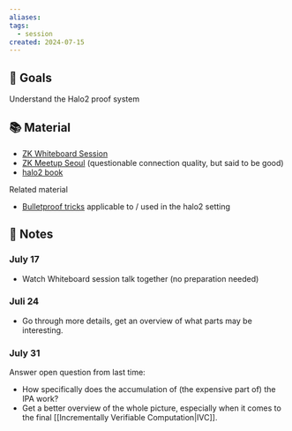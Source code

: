 ```yaml
---
aliases: 
tags:
  - session
created: 2024-07-15
---
```

## 🎯 Goals
Understand the Halo2 proof system

## 📚 Material
- [ZK Whiteboard Session](https://youtu.be/RaEs5mnXIhY)
- [ZK Meetup Seoul](https://www.youtube.com/watch?v=YlTt12s7vGE) (questionable connection quality, but said to be good)
- [halo2 book](https://zcash.github.io/halo2/)

Related material
- [Bulletproof tricks](https://dankradfeist.de/ethereum/2021/07/27/inner-product-arguments.html) applicable to / used in the halo2 setting

## 📝 Notes
### July 17
- Watch Whiteboard session talk together (no preparation needed)

### Juli 24
- Go through more details, get an overview of what parts may be interesting. 

### July 31
Answer open question from last time:
- How specifically does the accumulation of (the expensive part of) the IPA work?
- Get a better overview of the whole picture, especially when it comes to the final [[Incrementally Verifiable Computation|IVC]].